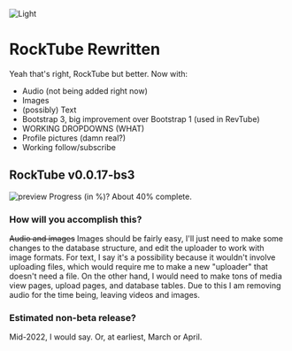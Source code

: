 ![Light](http://forum.rocktube.ml/styles/aero/theme/images/site_logo.gif#gh-dark-mode-only)
# RockTube Rewritten
Yeah that's right, RockTube but better.
Now with:
- Audio (not being added right now)
- Images
- (possibly) Text
- Bootstrap 3, big improvement over Bootstrap 1 (used in RevTube)
- WORKING DROPDOWNS (WHAT)
- Profile pictures (damn real?)
- Working follow/subscribe
## RockTube v0.0.17-bs3
![preview](http://rocktube.ml/bs3/static/preview/betafeb7-17.png)
Progress (in %)? About 40% complete.
### How will you accomplish this?
~~Audio and images~~ Images should be fairly easy, I'll just need to make some changes to the database structure, and edit the uploader to work with image formats. For text, I say it's a possibility because it wouldn't involve uploading files, which would require me to make a new "uploader" that doesn't need a file. On the other hand, I would need to make tons of media view pages, upload pages, and database tables. Due to this I am removing audio for the time being, leaving videos and images.
### Estimated non-beta release?
Mid-2022, I would say. Or, at earliest, March or April.
